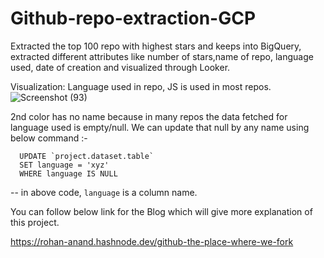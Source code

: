 # Github-repo-extraction-GCP
Extracted the top 100 repo with highest stars and keeps into BigQuery, extracted different attributes like number of stars,name of repo, language used, date of creation and visualized through Looker.


Visualization: Language used in repo, JS is used in most repos.
![Screenshot (93)](https://user-images.githubusercontent.com/96521078/224222318-ff8ea175-b60e-436f-aeb1-420c7b1bcbb9.png)

2nd color has no name because in many repos the data fetched for language used is empty/null.
We can update that null by any name using below command :-

      UPDATE `project.dataset.table`
      SET language = 'xyz'
      WHERE language IS NULL
  
  -- in above code, `language` is a column name.
  
  
  
You can follow below link for the Blog which will give more explanation of this project.

https://rohan-anand.hashnode.dev/github-the-place-where-we-fork

